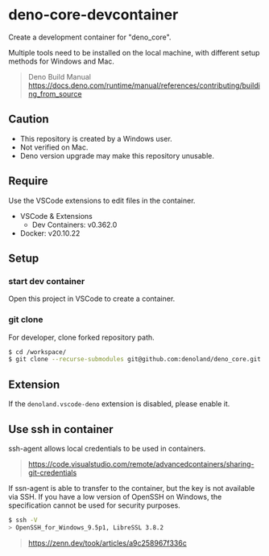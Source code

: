 # deno-core-devcontainer

Create a development container for "deno_core".

Multiple tools need to be installed on the local machine, with different setup methods for Windows and Mac.

> Deno Build Manual
> https://docs.deno.com/runtime/manual/references/contributing/building_from_source

## Caution

- This repository is created by a Windows user.
- Not verified on Mac.
- Deno version upgrade may make this repository unusable.

## Require

Use the VSCode extensions to edit files in the container.

- VSCode & Extensions
  - Dev Containers: v0.362.0
- Docker: v20.10.22

## Setup

### start dev container

Open this project in VSCode to create a container.

### git clone

For developer, clone forked repository path.

```bash
$ cd /workspace/
$ git clone --recurse-submodules git@github.com:denoland/deno_core.git ./deno_core
```

## Extension

If the `denoland.vscode-deno` extension is disabled, please enable it.

## Use ssh in container

ssh-agent allows local credentials to be used in containers.

> https://code.visualstudio.com/remote/advancedcontainers/sharing-git-credentials

If ssn-agent is able to transfer to the container, but the key is not available via SSH.
If you have a low version of OpenSSH on Windows, the specification cannot be used for security purposes.

```bash
$ ssh -V
> OpenSSH_for_Windows_9.5p1, LibreSSL 3.8.2
```

> https://zenn.dev/took/articles/a9c258967f336c
